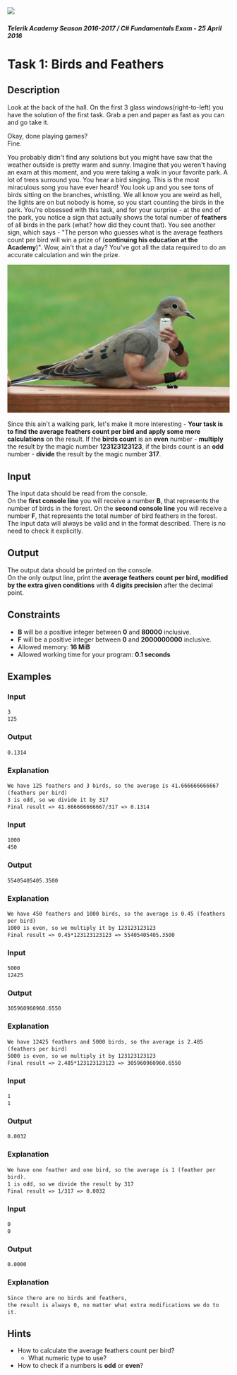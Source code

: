 <img src="https://raw.githubusercontent.com/TelerikAcademy/Common/master/logos/telerik-header-logo.png" />

#### _Telerik Academy Season 2016-2017 / C# Fundamentals Exam - 25 April 2016_

# Task 1: Birds and Feathers

## Description

Look at the back of the hall. On the first 3 glass windows(right-to-left) you have the solution of the first task. Grab a pen and paper as fast as you can and go take it.

Okay, done playing games?  
Fine.

You probably didn't find any solutions but you might have saw that the weather outside is pretty warm and sunny. Imagine that you weren't having an exam at this moment, and you were taking a walk in your favorite park. A lot of trees surround you. You hear a bird singing. This is the most miraculous song you have ever heard! You look up and you see tons of birds sitting on the branches, whistling. We all know you are weird as hell, the lights are on but nobody is home, so you start counting the birds in the park. You're obsessed with this task, and for your surprise - at the end of the park, you notice a sign that actually shows the total number of **feathers** of all birds in the park (what? how did they count that). You see another sign, which says - "The person who guesses what is the average feathers count per bird will win a prize of (**continuing his education at the Academy**)". Wow, ain't that a day? You've got all the data required to do an accurate calculation and win the prize.

![Bird](imgs/bird.jpg)

Since this ain't a walking park, let's make it more interesting - **Your task is to find the average feathers count per bird and apply some more calculations** on the result. If the **birds count** is an **even** number - **multiply** the result by the magic number **123123123123**, if the birds count is an **odd** number - **divide** the result by the magic number **317**.

## Input

The input data should be read from the console.  
On the **first console line** you will receive a number **B**, that represents the number of birds in the forest.
On the **second console line** you will receive a number **F**, that represents the total number of bird feathers in the forest.
The input data will always be valid and in the format described. There is no need to check it explicitly.

## Output

The output data should be printed on the console.  
On the only output line, print the **average feathers count per bird, modified by the extra given conditions** with **4 digits precision** after the decimal point.

## Constraints
- **B** will be a positive integer between **0** and **80000** inclusive.
- **F** will be a positive integer between **0** and **2000000000** inclusive.
- Allowed memory: **16 MiB**
- Allowed working time for your program: **0.1 seconds**

## Examples

### Input
```
3
125
```

### Output
```
0.1314
```

### Explanation
```
We have 125 feathers and 3 birds, so the average is 41.666666666667 (feathers per bird)
3 is odd, so we divide it by 317
Final result => 41.666666666667/317 => 0.1314
```

### Input
```
1000
450
```

### Output
```
55405405405.3500
```

### Explanation
```
We have 450 feathers and 1000 birds, so the average is 0.45 (feathers per bird)
1000 is even, so we multiply it by 123123123123
Final result => 0.45*123123123123 => 55405405405.3500
```

### Input
```
5000
12425
```

### Output
```
305960960960.6550
```

### Explanation
```
We have 12425 feathers and 5000 birds, so the average is 2.485 (feathers per bird)
5000 is even, so we multiply it by 123123123123
Final result => 2.485*123123123123 => 305960960960.6550
```
### Input
```
1
1
```

### Output
```
0.0032
```

### Explanation
```
We have one feather and one bird, so the average is 1 (feather per bird).
1 is odd, so we divide the result by 317
Final result => 1/317 => 0.0032
```
### Input
```
0
0
```

### Output
```
0.0000
```

### Explanation
```
Since there are no birds and feathers,
the result is always 0, no matter what extra modifications we do to it.
```

## Hints
- How to calculate the average feathers count per bird?
  - What numeric type to use?
- How to check if a numbers is **odd** or **even**?
